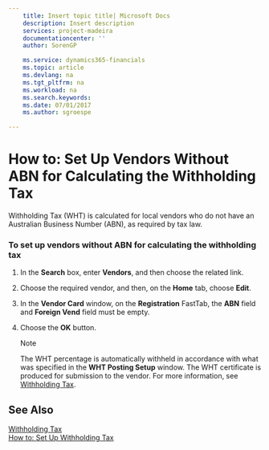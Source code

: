 ```yaml
---
    title: Insert topic title| Microsoft Docs
    description: Insert description
    services: project-madeira
    documentationcenter: ''
    author: SorenGP

    ms.service: dynamics365-financials
    ms.topic: article
    ms.devlang: na
    ms.tgt_pltfrm: na
    ms.workload: na
    ms.search.keywords:
    ms.date: 07/01/2017
    ms.author: sgroespe

---
```

# How to: Set Up Vendors Without ABN for Calculating the Withholding Tax
Withholding Tax (WHT) is calculated for local vendors who do not have an Australian Business Number (ABN), as required by tax law.  
  
### To set up vendors without ABN for calculating the withholding tax  
  
1.  In the **Search** box, enter **Vendors**, and then choose the related link.  
  
2.  Choose the required vendor, and then, on the **Home** tab, choose **Edit**.  
  
3.  In the **Vendor Card** window, on the **Registration** FastTab, the **ABN** field and **Foreign Vend** field must be empty.  
  
4.  Choose the **OK** button.  
  
    > [!NOTE]  
    >  The WHT percentage is automatically withheld in accordance with what was specified in the **WHT Posting Setup** window. The WHT certificate is produced for submission to the vendor. For more information, see [Withholding Tax](withholding-tax.md).  
  
## See Also  
 [Withholding Tax](withholding-tax.md)   
 [How to: Set Up Withholding Tax](how-to-set-up-withholding-tax.md)